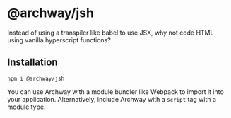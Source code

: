 # @archway/jsh

Instead of using a transpiler like babel to use JSX, why not code HTML using vanilla hyperscript functions?

## Installation
```
npm i @archway/jsh
```
You can use Archway with a module bundler like Webpack to import it into your application. Alternatively, include Archway with a `script` tag with a module type.